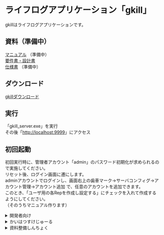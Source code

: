# ライフログアプリケーション「gkill」
gkillはライフログアプリケーションです。  

## 資料（準備中）
[マニュアル](.) （準備中）  
[要件書・設計書](https://github.com/mt3hr/gkill/tree/main/documents)  
[仕様書](.) （準備中）  

## ダウンロード
[gkillダウンロード](https://github.com/mt3hr/gkill/releases/latest)  

## 実行
「gkill_server.exe」を実行  
その後「[http://localhost:9999](http://localhost:9999)」にアクセス  

## 初回起動  
初回実行時に、管理者アカウント「admin」のパスワード初期化が求められるので実施してください。  
リセット後、ログイン画面に遷にします。  
adminアカウントでログインし、画面右上の歯車マーク→サーバコンフィグ→アカウント管理→アカウント追加 で、任意のアカウントを追加できます。  
このとき、「ユーザ用の各Repを作成し設定する」にチェックを入れて作成するようにしてください。  
（そのうちマニュアル作ります）  

<details>
<summary>開発者向け</summary>

### 開発環境

### セットアップ
1. Golang バージョン1.22.4の開発環境を用意する  
2. Cコンパイラを用意する（cgo使用のため）  
3. Node.js バージョン20.15.1の開発環境を用意する  
4. 以下のコマンドを実行する  
```
npm i
```

### ビルド・インストール

```
npm run go_mod
npm run install_server
```
</details>

<details>
<summary>かいはつすけじゅーる</summary>
【開発フェーズ】（2025-02-01 リスケ）  

100% 24-07-18 対応完了 01.計画準備  

100% 24-08-15 対応完了 02.全体設計  

100% 25-02-02 対応完了 03.実装  

100% 25-02-16 対応完了 04.全体テスト  

100% 25-02-28 対応完了 05.トライアルテスト フィードバック対応  

100% 25-03-01 完了目標 06.リリース  
[gkillダウンロード](https://github.com/mt3hr/gkill/releases/latest)  

</details>

<details>
<summary>資料整備しんちょく</summary>
【資料整備フェーズ】  

000% A-1 画面遷移仕様図  

000% A-2 ユースケース仕様書  

000% B-1 ER仕様図  

000% C-1 詳細クラス仕様書  

000% C-2 主要プログラム仕様説明書  

000% D-1 サンプルデータ  

000% D-2 ユーザマニュアル  

000% E-1 README  

</details>
